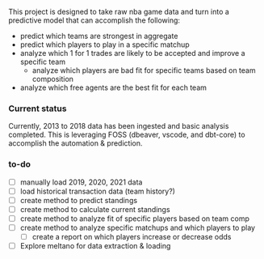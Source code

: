 This project is designed to take raw nba game data and turn into a predictive model that can accomplish the following:
 - predict which teams are strongest in aggregate
 - predict which players to play in a specific matchup
 - analyze which 1 for 1 trades are likely to be accepted and improve a specific team
   - analyze which players are bad fit for specific teams based on team composition
 - analyze which free agents are the best fit for each team

### Current status
Currently, 2013 to 2018 data has been ingested and basic analysis completed. This is leveraging FOSS (dbeaver, vscode, and dbt-core) to accomplish the automation & prediction. 

### to-do
 - [ ] manually load 2019, 2020, 2021 data
 - [ ] load historical transaction data (team history?)
 - [ ] create method to predict standings
 - [ ] create method to calculate current standings
 - [ ] create method to analyze fit of specific players based on team comp
 - [ ] create method to analyze specific matchups and which players to play
   - [ ] create a report on which players increase or decrease odds
 - [ ] Explore meltano for data extraction & loading